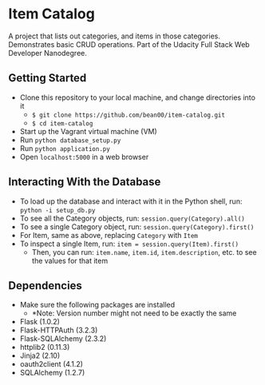 # Item Catalog

A project that lists out categories, and items in those categories. Demonstrates basic CRUD operations. Part of the Udacity Full Stack Web Developer Nanodegree.

## Getting Started
- Clone this repository to your local machine, and change directories into it
    - ```$ git clone https://github.com/bean00/item-catalog.git```
    - ```$ cd item-catalog```
- Start up the Vagrant virtual machine (VM)
- Run `python database_setup.py`
- Run `python application.py`
- Open `localhost:5000` in a web browser

## Interacting With the Database
- To load up the database and interact with it in the Python shell, run:
  `python -i setup_db.py`
- To see all the Category objects, run:
  `session.query(Category).all()`
- To see a single Category object, run:
  `session.query(Category).first()`
- For Item, same as above, replacing `Category` with `Item`
- To inspect a single Item, run:
  `item = session.query(Item).first()`
  - Then, you can run:
    `item.name`, `item.id`, `item.description`, etc. to see the values
    for that item

## Dependencies
- Make sure the following packages are installed
  - *Note: Version number might not need to be exactly the same
- Flask            (1.0.2)
- Flask-HTTPAuth   (3.2.3)
- Flask-SQLAlchemy (2.3.2)
- httplib2         (0.11.3)
- Jinja2           (2.10)
- oauth2client     (4.1.2)
- SQLAlchemy       (1.2.7)
